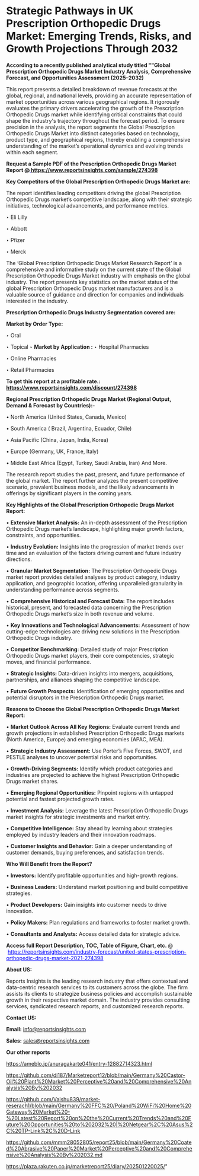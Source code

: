 # Strategic Pathways in UK Prescription Orthopedic Drugs Market: Emerging Trends, Risks, and Growth Projections Through 2032

<strong>According to a recently published analytical study titled ""Global Prescription Orthopedic Drugs Market Industry Analysis, Comprehensive Forecast, and Opportunities Assessment (2025–2032)</strong>

This report presents a detailed breakdown of revenue forecasts at the global, regional, and national levels, providing an accurate representation of market opportunities across various geographical regions. It rigorously evaluates the primary drivers accelerating the growth of the Prescription Orthopedic Drugs market while identifying critical constraints that could shape the industry's trajectory throughout the forecast period. To ensure precision in the analysis, the report segments the Global Prescription Orthopedic Drugs Market into distinct categories based on technology, product type, and geographical regions, thereby enabling a comprehensive understanding of the market’s operational dynamics and evolving trends within each segment.

<strong>Request a Sample PDF of the Prescription Orthopedic Drugs Market Report </strong><strong>@<a href=https://www.reportsinsights.com/sample/274398 style=color:#0000ff;> https://www.reportsinsights.com/sample/274398</a></strong></font>

<strong>Key Competitors of the Global Prescription Orthopedic Drugs Market are:</strong>

The report identifies leading competitors driving the global Prescription Orthopedic Drugs market’s competitive landscape, along with their strategic initiatives, technological advancements, and performance metrics.

‣ Eli Lilly

‣ Abbott

‣ Pfizer

‣ Merck

The ‘Global Prescription Orthopedic Drugs Market Research Report’ is a comprehensive and informative study on the current state of the Global Prescription Orthopedic Drugs Market industry with emphasis on the global industry. The report presents key statistics on the market status of the global Prescription Orthopedic Drugs market manufacturers and is a valuable source of guidance and direction for companies and individuals interested in the industry.

<strong>Prescription Orthopedic Drugs Industry Segmentation covered are:</strong>

<strong>Market by Order Type: </strong>

‣ Oral

‣ Topical
‣ 
<strong>Market by Application :</strong>
‣ Hospital Pharmacies

‣ Online Pharmacies

‣ Retail Pharmacies

<strong>To get this report at a profitable rate.: <a href=https://www.reportsinsights.com/discount/274398 style=color:#0000ff;>https://www.reportsinsights.com/discount/274398</a></strong></font>

<strong>Regional Prescription Orthopedic Drugs Market (Regional Output, Demand &amp; Forecast by Countries):-</strong>

• North America (United States, Canada, Mexico)

• South America ( Brazil, Argentina, Ecuador, Chile)

• Asia Pacific (China, Japan, India, Korea)

• Europe (Germany, UK, France, Italy)

• Middle East Africa (Egypt, Turkey, Saudi Arabia, Iran) And More.

The research report studies the past, present, and future performance of the global market. The report further analyzes the present competitive scenario, prevalent business models, and the likely advancements in offerings by significant players in the coming years.

<strong>Key Highlights of the Global Prescription Orthopedic Drugs Market Report:</strong>

• <strong>Extensive Market Analysis:</strong> An in-depth assessment of the Prescription Orthopedic Drugs market’s landscape, highlighting major growth factors, constraints, and opportunities.

• <strong>Industry Evolution:</strong> Insights into the progression of market trends over time and an evaluation of the factors driving current and future industry directions.

• <strong>Granular Market Segmentation:</strong> The Prescription Orthopedic Drugs market report provides detailed analyses by product category, industry application, and geographic location, offering unparalleled granularity in understanding performance across segments.

• <strong>Comprehensive Historical and Forecast Data:</strong> The report includes historical, present, and forecasted data concerning the Prescription Orthopedic Drugs market’s size in both revenue and volume.

• <strong>Key Innovations and Technological Advancements:</strong> Assessment of how cutting-edge technologies are driving new solutions in the Prescription Orthopedic Drugs industry.

• <strong>Competitor Benchmarking:</strong> Detailed study of major Prescription Orthopedic Drugs market players, their core competencies, strategic moves, and financial performance.

• <strong>Strategic Insights:</strong> Data-driven insights into mergers, acquisitions, partnerships, and alliances shaping the competitive landscape.

• <strong>Future Growth Prospects:</strong> Identification of emerging opportunities and potential disruptors in the Prescription Orthopedic Drugs market.

<strong>Reasons to Choose the Global Prescription Orthopedic Drugs Market Report:</strong>

• <strong>Market Outlook Across All Key Regions:</strong> Evaluate current trends and growth projections in established Prescription Orthopedic Drugs markets (North America, Europe) and emerging economies (APAC, MEA).

• <strong>Strategic Industry Assessment:</strong> Use Porter’s Five Forces, SWOT, and PESTLE analyses to uncover potential risks and opportunities.

• <strong>Growth-Driving Segments:</strong> Identify which product categories and industries are projected to achieve the highest Prescription Orthopedic Drugs market shares.

• <strong>Emerging Regional Opportunities:</strong> Pinpoint regions with untapped potential and fastest projected growth rates.

• <strong>Investment Analysis:</strong> Leverage the latest Prescription Orthopedic Drugs market insights for strategic investments and market entry.

• <strong>Competitive Intelligence:</strong> Stay ahead by learning about strategies employed by industry leaders and their innovation roadmaps.

• <strong>Customer Insights and Behavior:</strong> Gain a deeper understanding of customer demands, buying preferences, and satisfaction trends.

<strong>Who Will Benefit from the Report?</strong>

• <strong>Investors:</strong> Identify profitable opportunities and high-growth regions.

• <strong>Business Leaders:</strong> Understand market positioning and build competitive strategies.

• <strong>Product Developers:</strong> Gain insights into customer needs to drive innovation.

• <strong>Policy Makers:</strong> Plan regulations and frameworks to foster market growth.

• <strong>Consultants and Analysts:</strong> Access detailed data for strategic advice.
</ul>
<strong>Access full Report Description, TOC, Table of Figure, Chart, etc. </strong>@  <a href=https://reportsinsights.com/industry-forecast/united-states-prescription-orthopedic-drugs-market-2021-274398 style=color:#0000ff;>https://reportsinsights.com/industry-forecast/united-states-prescription-orthopedic-drugs-market-2021-274398</a></font>

<strong><strong>About US</strong>:</strong>

Reports Insights is the leading research industry that offers contextual and data-centric research services to its customers across the globe. The firm assists its clients to strategize business policies and accomplish sustainable growth in their respective market domain. The industry provides consulting services, syndicated research reports, and customized research reports.

<strong>Contact US:</strong>

<p class=""""><b>Email:</b> <a href=mailto:info@reportsinsights.com>info@reportsinsights.com</a></p>
<p class=""""><b>Sales:</b> <a href=mailto:sales@reportsinsights.com>sales@reportsinsights.com</a></p>

<strong>Our other reports</strong>

<a href=https://ameblo.jp/anuragakarte041/entry-12882714323.html>https://ameblo.jp/anuragakarte041/entry-12882714323.html</a>

<a href=https://github.com/di187/Marketreport12/blob/main/Germany%20Castor-Oil%20Plant%20Market%20Perceptive%20and%20Comprehensive%20Analysis%20By%202032>https://github.com/di187/Marketreport12/blob/main/Germany%20Castor-Oil%20Plant%20Market%20Perceptive%20and%20Comprehensive%20Analysis%20By%202032</a>

<a href=https://github.com/Vaishu839/market-reserach1/blob/main/Germany%20FFC%20/Poland%20WiFi%20Home%20Gateway%20Market%20-%20Latest%20Report%20on%20the%20Current%20Trends%20and%20Future%20Opportunities%20to%202032%20|%20Netgear%2C%20Asus%2C%20TP-Link%2C%20D-Link>https://github.com/Vaishu839/market-reserach1/blob/main/Germany%20FFC%20/Poland%20WiFi%20Home%20Gateway%20Market%20-%20Latest%20Report%20on%20the%20Current%20Trends%20and%20Future%20Opportunities%20to%202032%20|%20Netgear%2C%20Asus%2C%20TP-Link%2C%20D-Link</a>

<a href=https://github.com/mmm28052805/report25/blob/main/Germany%20Coated%20Abrasive%20Paper%20Market%20Perceptive%20and%20Comprehensive%20Analysis%20By%202032.md>https://github.com/mmm28052805/report25/blob/main/Germany%20Coated%20Abrasive%20Paper%20Market%20Perceptive%20and%20Comprehensive%20Analysis%20By%202032.md</a>

<a href=https://plaza.rakuten.co.jp/marketreport25/diary/202501220025/>https://plaza.rakuten.co.jp/marketreport25/diary/202501220025/</a>"

